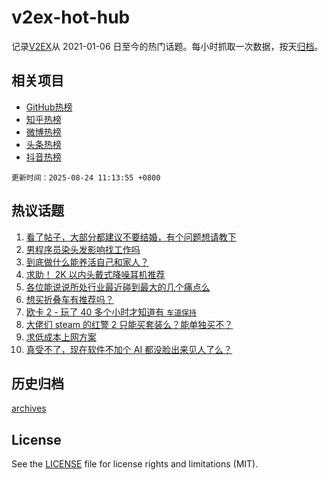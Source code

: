 # v2ex-hot-hub

 记录[V2EX](https://www.v2ex.com/)从 2021-01-06 日至今的热门话题。每小时抓取一次数据，按天[归档](archives)。
 
 ## 相关项目

- [GitHub热榜](https://github.com/lonnyzhang423/github-hot-hub)
- [知乎热榜](https://github.com/lonnyzhang423/zhihu-hot-hub)
- [微博热榜](https://github.com/lonnyzhang423/weibo-hot-hub)
- [头条热榜](https://github.com/lonnyzhang423/toutiao-hot-hub)
- [抖音热榜](https://github.com/lonnyzhang423/douyin-hot-hub)


 `更新时间：2025-08-24 11:13:55 +0800`

## 热议话题

1. [看了帖子，大部分都建议不要结婚，有个问题想请教下](https://www.v2ex.com/t/1154401)
1. [男程序员染头发影响找工作吗](https://www.v2ex.com/t/1154414)
1. [到底做什么能养活自己和家人？](https://www.v2ex.com/t/1154439)
1. [求助！ 2K 以内头戴式降噪耳机推荐](https://www.v2ex.com/t/1154409)
1. [各位能说说所处行业最近碰到最大的几个痛点么](https://www.v2ex.com/t/1154406)
1. [想买折叠车有推荐吗？](https://www.v2ex.com/t/1154402)
1. [欧卡 2 - 玩了 40 多个小时才知道有 `车道保持`](https://www.v2ex.com/t/1154398)
1. [大佬们 steam 的红警 2 只能买套装么？能单独买不？](https://www.v2ex.com/t/1154440)
1. [求低成本上网方案](https://www.v2ex.com/t/1154521)
1. [真受不了，现在软件不加个 AI 都没脸出来见人了么？](https://www.v2ex.com/t/1154407)

## 历史归档

[archives](archives)

## License

See the [LICENSE](LICENSE) file for license rights and limitations (MIT).
